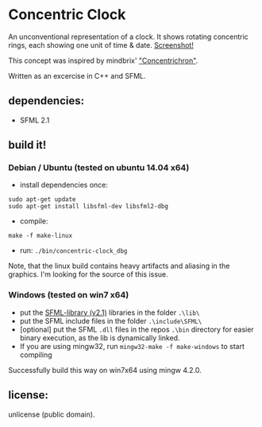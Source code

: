 # Concentric Clock

An unconventional representation of a clock.
It shows rotating concentric rings, each showing one unit of time & date.
[Screenshot!](http://github.com/noerw/concentric-clock/blob/master/screenshot.png)

This concept was inspired by mindbrix' ["Concentrichron"](http://www.concentrichron.com/).

Written as an excercise in C++ and SFML.

## dependencies:
* SFML 2.1

## build it!

### Debian / Ubuntu (tested on ubuntu 14.04 x64)
* install dependencies once:
```
sudo apt-get update
sudo apt-get install libsfml-dev libsfml2-dbg
```
* compile:
```
make -f make-linux
```
* run: `./bin/concentric-clock_dbg`

Note, that the linux build contains heavy artifacts and aliasing in the graphics. I'm looking for the source of this issue.

### Windows (tested on win7 x64)
* put the [SFML-library (v2.1)](http://www.sfml-dev.org/download/sfml/2.1/) libraries in the folder `.\lib\`
* put the SFML include files in the folder `.\include\SFML\`
* [optional] put the SFML `.dll` files in the repos `.\bin` directory for easier binary execution, as the lib is dynamically linked.
* If you are using mingw32, run `mingw32-make -f make-windows` to start compiling

Successfully build this way on win7x64 using mingw 4.2.0.

## license:
unlicense (public domain).
